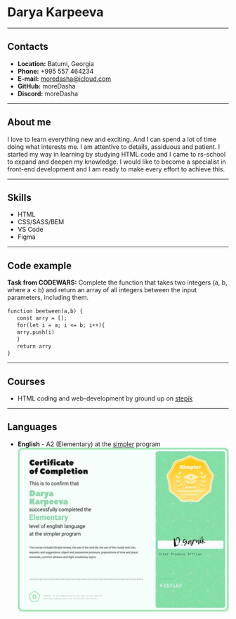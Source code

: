 
# Darya Karpeeva
***
## Contacts
* __Location:__ Batumi, Georgia
* __Phone:__ +995 557 464234
* __E-mail:__ moredasha@icloud.com
* __GitHub:__ moreDasha
* __Discord:__ moreDasha

***
## About me
I love to learn everything new and exciting. And I can spend a lot of time doing what interests me.
I am attentive to details, assiduous and patient.
I started my way in learning by studying HTML code and I came to rs-school to expand and deepen my knowledge.
I would like to become a specialist in front-end development and I am ready to make every effort to achieve this.

***
## Skills
* HTML
* CSS/SASS/BEM
* VS Code
* Figma

***
## Code example
**Task from CODEWARS:**
Complete the function that takes two integers (a, b, where a < b) and return an array of all integers between the input parameters, including them.
```
function beetween(a,b) {
   const arry = [];
   for(let i = a; i <= b; i++){
   arry.push(i)
   }
   return arry
}
```

***
## Courses
* HTML coding and web-development by ground up on [stepik](https://stepik.org/course/114109/promo)

***
## Languages
* **English** - A2 (Elementary) at the [simpler](https://simpler.link) program
![simpler certificate](simpler.png)
